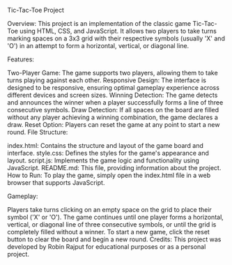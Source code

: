 Tic-Tac-Toe Project

Overview:
This project is an implementation of the classic game Tic-Tac-Toe using HTML, CSS, and JavaScript. It allows two players to take turns marking spaces on a 3x3 grid with their respective symbols (usually 'X' and 'O') in an attempt to form a horizontal, vertical, or diagonal line.

Features:

Two-Player Game: The game supports two players, allowing them to take turns playing against each other.
Responsive Design: The interface is designed to be responsive, ensuring optimal gameplay experience across different devices and screen sizes.
Winning Detection: The game detects and announces the winner when a player successfully forms a line of three consecutive symbols.
Draw Detection: If all spaces on the board are filled without any player achieving a winning combination, the game declares a draw.
Reset Option: Players can reset the game at any point to start a new round.
File Structure:

index.html: Contains the structure and layout of the game board and interface.
style.css: Defines the styles for the game's appearance and layout.
script.js: Implements the game logic and functionality using JavaScript.
README.md: This file, providing information about the project.
How to Run:
To play the game, simply open the index.html file in a web browser that supports JavaScript.

Gameplay:

Players take turns clicking on an empty space on the grid to place their symbol ('X' or 'O').
The game continues until one player forms a horizontal, vertical, or diagonal line of three consecutive symbols, or until the grid is completely filled without a winner.
To start a new game, click the reset button to clear the board and begin a new round.
Credits:
This project was developed by Robin Rajput for educational purposes or as a personal project.
